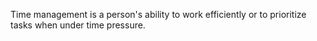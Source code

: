 Time management is a person's ability to work efficiently or to prioritize tasks when under time pressure. 